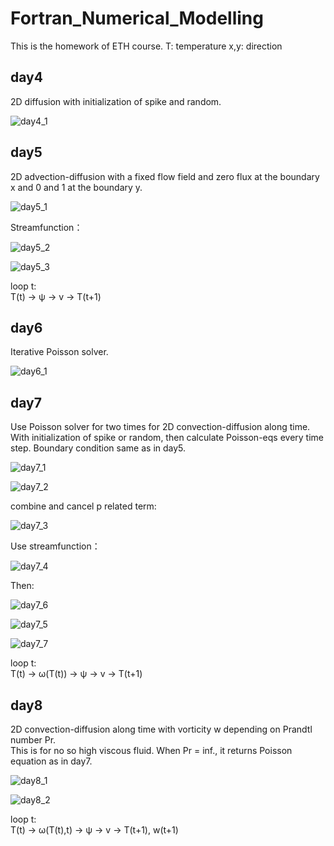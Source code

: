 # Fortran_Numerical_Modelling

This is the homework of ETH course.
T: temperature
x,y: direction


## day4 ##

2D diffusion with initialization of spike and random. 

![day4_1](https://latex.codecogs.com/svg.latex?\frac{\partial%20T}{\partial%20t}=\kappa(\frac{\partial^2%20T}{\partial%20x^2}%20+%20\frac{\partial^2%20T}{\partial%20y^2})) 

## day5 ##

2D advection-diffusion with a fixed flow field and zero flux at the boundary x and 0 and 1 at the boundary y. 

![day5_1](https://latex.codecogs.com/svg.latex?\frac{\partial%20T}{\partial%20t}=-v_x\frac{\partial%20T}{\partial%20x}%20-%20v_y\frac{\partial%20T}{\partial%20y}%20+%20\kappa(\frac{\partial^2%20T}{\partial%20x^2}%20+%20\frac{\partial^2%20T}{\partial%20y^2})) 

Streamfunction：

![day5_2](https://latex.codecogs.com/svg.latex?(v_x,%20v_y)%20=%20(\frac{\partial%20\psi}{\partial%20y},%20-\frac{\partial%20\psi}{\partial%20x})) 

![day5_3](https://latex.codecogs.com/svg.latex?\psi=Bsin(\frac{\pi%20x}{x_{max}})sin(\frac{\pi%20y}{y_{max}})) 

loop t:\
T(t) -> ψ -> v -> T(t+1)

## day6 ##

Iterative Poisson solver.

![day6_1](https://latex.codecogs.com/svg.latex?\frac{\partial^2%20u}{\partial%20x^2}%20+%20\frac{\partial^2%20u}{\partial%20y^2}=f)

## day7 ##

Use Poisson solver for two times for 2D convection-diffusion along time.
With initialization of spike or random, then calculate Poisson-eqs every time step. 
Boundary condition same as in day5.

![day7_1](https://latex.codecogs.com/svg.latex?-\frac{\partial%20p}{\partial%20x}+\nabla^2v_x%20=%200)

![day7_2](https://latex.codecogs.com/svg.latex?-\frac{\partial%20p}{\partial%20y}+\nabla^2v_y%20=%20-RaT)

combine and cancel p related term:

![day7_3](https://latex.codecogs.com/svg.latex?\nabla^2(\frac{\partial%20v_x}{\partial%20y}%20-%20\frac{\partial%20v_y}{\partial%20x})=%20Ra\frac{\partial%20T}{\partial%20x})

Use streamfunction：

![day7_4](https://latex.codecogs.com/svg.latex?\nabla^2(\frac{\partial^2%20\psi}{\partial%20y^2}%20+%20\frac{\partial^2%20\psi}{\partial%20x^2})=%20Ra\frac{\partial%20T}{\partial%20x})

Then: 

![day7_6](https://latex.codecogs.com/svg.latex?\nabla^2%20w%20=%20Ra\frac{\partial%20T}{\partial%20x})

![day7_5](https://latex.codecogs.com/svg.latex?\nabla^2\psi=%20w)

![day7_7](https://latex.codecogs.com/svg.latex?\frac{\partial%20T}{\partial%20t}=-v_x\frac{\partial%20T}{\partial%20x}%20-%20v_y\frac{\partial%20T}{\partial%20y}%20+%20\kappa(\frac{\partial^2%20T}{\partial%20x^2}%20+%20\frac{\partial^2%20T}{\partial%20y^2})) 

loop t:\
T(t) -> ω(T(t)) -> ψ -> v -> T(t+1)


## day8 ##

2D convection-diffusion along time with vorticity w depending on Prandtl number Pr. \
This is for no so high viscous fluid. When Pr = inf., it returns Poisson equation as in day7.

![day8_1](https://latex.codecogs.com/svg.latex?\frac{1}{Pr}(\frac{\partial%20w}{\partial%20t}+v_x\frac{\partial%20w}{\partial%20x}+v_y\frac{\partial%20w}{\partial%20y})=\nabla^2%20w%20-%20Ra\frac{\partial%20T}{\partial%20x})

![day8_2](https://latex.codecogs.com/svg.latex?\frac{\partial%20T}{\partial%20t}=-v_x\frac{\partial%20T}{\partial%20x}%20-%20v_y\frac{\partial%20T}{\partial%20y}%20+%20\kappa(\frac{\partial^2%20T}{\partial%20x^2}%20+%20\frac{\partial^2%20T}{\partial%20y^2})) 

loop t:\
T(t) -> ω(T(t),t) -> ψ -> v -> T(t+1), w(t+1)

